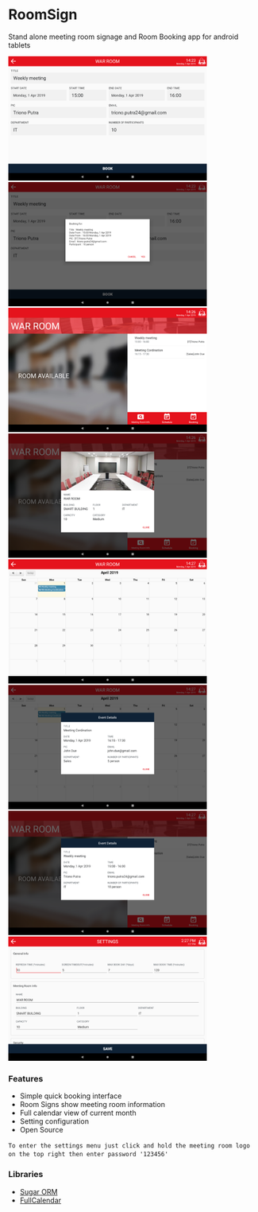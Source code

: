 # RoomSign

Stand alone meeting room signage and Room Booking app for android tablets

<img src="page1.png" width="400" alt="RoomSign"></a>
<img src="page2.png" width="400" alt="RoomSign"></a>
<br/>
<img src="page3.png" width="400" alt="RoomSign"></a>
<img src="page4.png" width="400" alt="RoomSign"></a>
<br/>
<img src="page5.png" width="400" alt="RoomSign"></a>
<img src="page6.png" width="400" alt="RoomSign"></a>
<br/>
<img src="page7.png" width="400" alt="RoomSign"></a>
<img src="page8.png" width="400" alt="RoomSign"></a>
<br/>

### Features
- Simple quick booking interface
- Room Signs show meeting room information
- Full calendar view of current month
- Setting configuration
- Open Source

`To enter the settings menu just click and hold the meeting room logo on the top right then enter password '123456' `

### Libraries
* [Sugar ORM](http://satyan.github.io/sugar/)
* [FullCalendar](https://fullcalendar.io)
